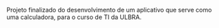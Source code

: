 Projeto finalizado do desenvolvimento de um aplicativo que serve como uma calculadora, para o curso de TI da ULBRA.
